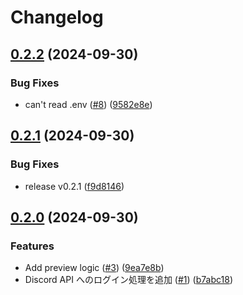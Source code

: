 # Changelog

## [0.2.2](https://github.com/m1sk9/fromis/compare/fromis-v0.2.1...fromis-v0.2.2) (2024-09-30)


### Bug Fixes

* can't read .env ([#8](https://github.com/m1sk9/fromis/issues/8)) ([9582e8e](https://github.com/m1sk9/fromis/commit/9582e8e31231b4d10fb0036d0d46dfcacf29b18c))

## [0.2.1](https://github.com/m1sk9/fromis/compare/fromis-v0.2.0...fromis-v0.2.1) (2024-09-30)


### Bug Fixes

* release v0.2.1 ([f9d8146](https://github.com/m1sk9/fromis/commit/f9d8146e7992bc58dcb1f9e2813c3613dae43f9d))

## [0.2.0](https://github.com/m1sk9/fromis/compare/fromis-v0.1.0...fromis-v0.2.0) (2024-09-30)


### Features

* Add preview logic ([#3](https://github.com/m1sk9/fromis/issues/3)) ([9ea7e8b](https://github.com/m1sk9/fromis/commit/9ea7e8b785893852f31e45bc13829eb98a6ef8db))
* Discord API へのログイン処理を追加 ([#1](https://github.com/m1sk9/fromis/issues/1)) ([b7abc18](https://github.com/m1sk9/fromis/commit/b7abc18c3a15a067c390c349bb3dcb2818a8cc4c))
